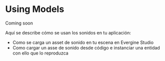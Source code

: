 # Using Models
Coming soon

Aquí se describe cómo se usan los sonidos en tu aplicación:
- Como se carga un asset de sonido en tu escena en Evergine Studio
- Como cargar un asse de sonido desde código e instanciar una entidad con ello que lo reproduzca